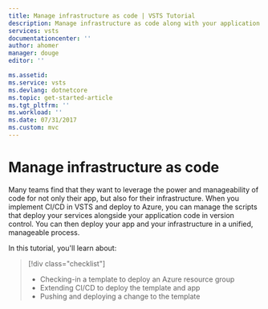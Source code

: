 ```yaml
---
title: Manage infrastructure as code | VSTS Tutorial
description: Manage infrastructure as code along with your application code
services: vsts
documentationcenter: ''
author: ahomer
manager: douge
editor: ''

ms.assetid:
ms.service: vsts
ms.devlang: dotnetcore
ms.topic: get-started-article
ms.tgt_pltfrm: ''
ms.workload: ''
ms.date: 07/31/2017
ms.custom: mvc
---
```


# Manage infrastructure as code

Many teams find that they want to leverage the power and manageability of code for not only their app,
but also for their infrastructure. When you implement CI/CD in VSTS and deploy to Azure, you can manage
the scripts that deploy your services alongside your application code in version control.
You can then deploy your app and your infrastructure in a unified, manageable process.

In this tutorial, you'll learn about:

> [!div class="checklist"]
> * Checking-in a template to deploy an Azure resource group
> * Extending CI/CD to deploy the template and app
> * Pushing and deploying a change to the template
